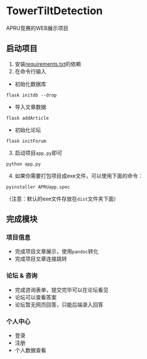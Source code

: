 # TowerTiltDetection

APRU竞赛的WEB展示项目

## 启动项目

1. 安装[requirements.txt](requirements.txt)的依赖
2. 在命令行输入

- 初始化数据库

```shell
flask initdb --drop
```

- 导入文章数据

```shell
flask addArticle
```

- 初始化论坛

```shell
flask initForum
```

3. 启动项目`app.py`即可

```shell
python app.py
```

4. 如果你需要打包项目成exe文件，可以使用下面的命令：

```shell
pyinstaller APRUapp.spec
```

（注意：默认的exe文件存放在`dist`文件夹下面）

## 完成模块

### 项目信息

- 完成项目文章展示，使用`pandoc`转化
- 完成项目文章连接跳转

### 论坛 & 咨询

- 完成咨询表单，提交完毕可以在论坛看见
- 论坛可以查看答案
- 论坛暂无网页回答，只能后端录入回答

### 个人中心

- 登录
- 注册
- 个人数据查看

